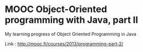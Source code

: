 # MOOC Object-Oriented programming with Java, part II

My learning progress of Object Oriented Programming in Java

Link : http://mooc.fi/courses/2013/programming-part-2/
